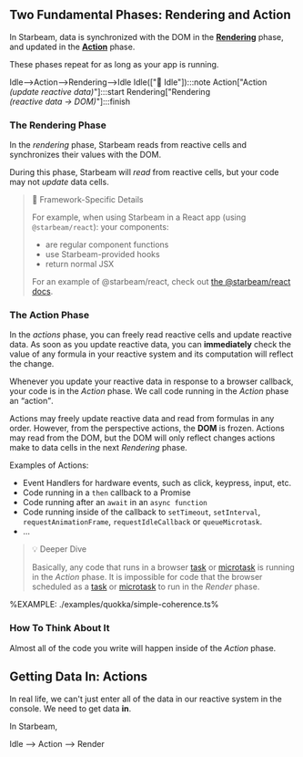 ## Two Fundamental Phases: Rendering and Action

In Starbeam, data is synchronized with the DOM in the <ins>**Rendering**</ins> phase, and
updated in the <ins>**Action**</ins> phase.

These phases repeat for as long as your app is running.

<Flowchart direction="TD">
  Idle-->Action-->Rendering-->Idle
  Idle(["🔁 Idle"]):::note
  Action["Action<br><i>(update reactive data)</i>"]:::start
  Rendering["Rendering<br><i>(reactive data → DOM)</i>"]:::finish
</Flowchart>

### The Rendering Phase

In the _rendering_ phase, Starbeam reads from reactive cells and synchronizes
their values with the DOM.

During this phase, Starbeam will _read_ from reactive cells, but your code may
not _update_ data cells.

> 📘 Framework-Specific Details
>
> For example, when using Starbeam in a React app (using `@starbeam/react`):
> your components:
>
> - are regular component functions
> - use Starbeam-provided hooks
> - return normal JSX
>
> For an example of @starbeam/react, check out [the @starbeam/react docs][@starbeam/react].

[@starbeam/react]: TODO

### The Action Phase

In the _actions_ phase, you can freely read reactive cells and update reactive
data. As soon as you update reactive data, you can **immediately** check the
value of any formula in your reactive system and its computation will reflect
the change.

Whenever you update your reactive data in response to a browser callback, your
code is in the _Action_ phase. We call code running in the _Action_ phase an
<q>action</q>.

Actions may freely update reactive data and read from formulas in any order.
However, from the perspective actions, the **DOM** is frozen. Actions may read
from the DOM, but the DOM will only reflect changes actions make to data cells
in the next _Rendering_ phase.

Examples of Actions:

- Event Handlers for hardware events, such as click, keypress, input, etc.
- Code running in a `then` callback to a Promise
- Code running after an `await` in an `async function`
- Code running inside of the callback to `setTimeout`, `setInterval`,
  `requestAnimationFrame`, `requestIdleCallback` or `queueMicrotask`.
- ...

> 💡 Deeper Dive
>
> Basically, any code that runs in a browser [task] or [microtask] is running in
> the _Action_ phase. It is impossible for code that the browser scheduled as a
> [task] or [microtask] to run in the _Render_ phase.

[task]: TODO
[microtask]: TODO

%EXAMPLE: ./examples/quokka/simple-coherence.ts%

### How To Think About It

Almost all of the code you write will happen inside of the _Action_ phase.

## Getting Data In: Actions

In real life, we can't just enter all of the data in our reactive system in the console. We need to get data **in**.

In Starbeam,

<Flowchart direction="TD">
Idle --> Action --> Render
<Graph
  name="Idle"
  description="In the idle state, the reactive system is waiting for an action."
  states="[
    { 'name': 'Idle', 'type': 'graphLabel' }
  ]"
/>
<Graph
  name="Action"
  description="An action occurs "
  edges="Action/Render"
  states="[
    { 'name': 'Action', 'type': 'graphLabel' },
    { 'name': 'Render', 'type': 'next' }
  ]"
/>
<Graph
  name="Render"
  description="During the Render phase, the output is updated to match reactive state"
  edges="Render/Event"
  states="[
    { 'name': 'Render', 'type': 'graphLabel' },
    { 'name': 'Event', 'type': 'state' }
  ]"
/>

</Flowchart>
